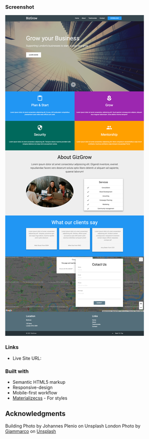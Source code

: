 ### Screenshot

![/img/screenshot.png](/img/screenshot.png)

### Links

- Live Site URL: []()

### Built with

- Semantic HTML5 markup
- Responsive-design
- Mobile-first workflow
- [Materializecss](https://materializecss.com/color.html) - For styles

## Acknowledgments

Building Photo by Johannes Plenio on Unsplash
London Photo by <a href="https://unsplash.com/@giamboscaro?utm_source=unsplash&utm_medium=referral&utm_content=creditCopyText">Giammarco</a> on <a href="https://unsplash.com/s/photos/london-buildings?utm_source=unsplash&utm_medium=referral&utm_content=creditCopyText">Unsplash</a>
